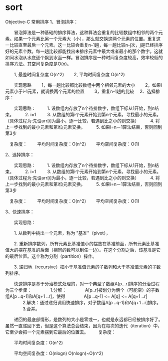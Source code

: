 # sort
Objective-C 常用排序
1、冒泡排序：

　　冒泡算法是一种基础的排序算法，这种算法会重复的比较数组中相邻的两个元素。如果一个元素比另一个元素大（小），那么就交换这两个元素的位置。重复这一比较直至最后一个元素。这一比较会重复n-1趟，每一趟比较n-j次，j是已经排序好的元素个数。每一趟比较都能找出未排序元素中最大或者最小的那个数字。这就如同水泡从水底逐个飘到水面一样。冒泡排序是一种时间复杂度较高，效率较低的排序方法。其空间复杂度是O(n)。

　　1, 最差时间复杂度 O(n^2)
　　2, 平均时间复杂度 O(n^2)

　　实现思路
　　1，每一趟比较都比较数组中两个相邻元素的大小
　　2，如果i元素小于i-1元素，就调换两个元素的位置
　　3，重复n-1趟的比较
  　2、选择排序：

　　实现思路：
　　 1. 设数组内存放了n个待排数字，数组下标从1开始，到n结束。
　　 2. i=1
　　 3. 从数组的第i个元素开始到第n个元素，寻找最小的元素。（具体过程为:先设arr[i]为最小，逐一比较，若遇到比之小的则交换）
　　 4. 将上一步找到的最小元素和第i位元素交换。
　　 5. 如果i=n－1算法结束，否则回到第3步
 
  　复杂度：
　　平均时间复杂度：O(n^2)
　　平均空间复杂度：O(1)

2、选择排序：

　　实现思路：
　　 1. 设数组内存放了n个待排数字，数组下标从1开始，到n结束。
　　 2. i=1
　　 3. 从数组的第i个元素开始到第n个元素，寻找最小的元素。（具体过程为:先设arr[i]为最小，逐一比较，若遇到比之小的则交换）
　　 4. 将上一步找到的最小元素和第i位元素交换。
　　 5. 如果i=n－1算法结束，否则回到第3步
 
  　复杂度：
　　平均时间复杂度：O(n^2)
　　平均空间复杂度：O(1)

3、快速排序：

　　实现思路：

　　1. 从数列中挑出一个元素，称为 "基准"（pivot），

　　2. 重新排序数列，所有元素比基准值小的摆放在基准前面，所有元素比基准值大的摆在基准的后面（相同的数可以到任一边）。在这个分割之后，该基准是它的最后位置。这个称为分割（partition）操作。

　　3. 递归地（recursive）把小于基准值元素的子数列和大于基准值元素的子数列排序。 

　　快速排序是基于分治模式处理的，对一个典型子数组A[p...r]排序的分治过程为三个步骤：
　　　　1.分解：
　　　　A[p..r]被划分为俩个（可能空）的子数组A[p ..q-1]和A[q+1 ..r]，使得
　　　　A[p ..q-1] <= A[q] <= A[q+1 ..r]
　　　　2.解决：通过递归调用快速排序，对子数组A[p ..q-1]和A[q+1 ..r]排序。
　　　　3.合并。

　　递回的最底部情形，是数列的大小是零或一，也就是永远都已经被排序好了。虽然一直递回下去，但是这个算法总会结束，因为在每次的迭代（iteration）中，它至少会把一个元素摆到它最后的位置去。
　　复杂度：

　　平均时间复杂度：O(n^2)

　　平均空间复杂度：O(nlogn)       O(nlogn)~O(n^2)
